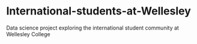 # International-students-at-Wellesley
Data science project exploring the international student community at Wellesley College
